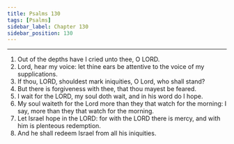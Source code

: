 ```yaml
---
title: Psalms 130
tags: [Psalms]
sidebar_label: Chapter 130
sidebar_position: 130
---
```


---
1. Out of the depths have I cried unto thee, O LORD.
2. Lord, hear my voice: let thine ears be attentive to the voice of my supplications.
3. If thou, LORD, shouldest mark iniquities, O Lord, who shall stand?
4. But there is forgiveness with thee, that thou mayest be feared.
5. I wait for the LORD, my soul doth wait, and in his word do I hope.
6. My soul waiteth for the Lord more than they that watch for the morning: I say, more than they that watch for the morning.
7. Let Israel hope in the LORD: for with the LORD there is mercy, and with him is plenteous redemption.
8. And he shall redeem Israel from all his iniquities.